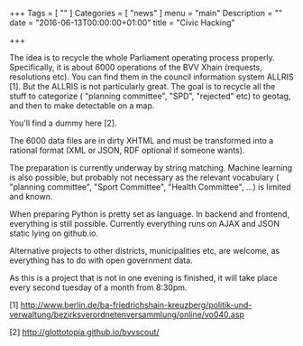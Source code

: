 +++
Tags = [
  ""
]
Categories = [
  "news"
]
menu = "main"
Description = ""
date = "2016-06-13T00:00:00+01:00"
title = "Civic Hacking"

+++

The idea is to recycle the whole Parliament operating process properly. Specifically, it is about 6000 operations of the BVV Xhain (requests, resolutions etc). You can find them in the council information system ALLRIS [1]. But the ALLRIS is not particularly great. The goal is to recycle all the stuff to categorize ( "planning committee", "SPD", "rejected" etc) to geotag, and then to make detectable on a map.

<!--more--> 
You'll find a dummy here [2].

The 6000 data files are in dirty XHTML and must be transformed into a rational format (XML or JSON, RDF optional if someone wants).

The preparation is currently underway by string matching. Machine learning is also possible, but probably not necessary as the relevant vocabulary ( "planning committee", "Sport Committee", "Health Committee", ...) is limited and known.

When preparing Python is pretty set as language. In backend and frontend, everything is still possible. Currently everything runs on AJAX and JSON static lying on github.io.

Alternative projects to other districts, municipalities etc, are welcome, as everything has to do with open government data.

As this is a project that is not in one evening is finished, it will take place every second tuesday of a month from 8:30pm.


[1] http://www.berlin.de/ba-friedrichshain-kreuzberg/politik-und-verwaltung/bezirksverordnetenversammlung/online/vo040.asp

[2] http://glottotopia.github.io/bvvscout/